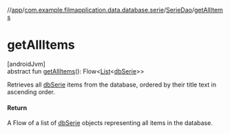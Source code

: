 //[app](../../../index.md)/[com.example.filmapplication.data.database.serie](../index.md)/[SerieDao](index.md)/[getAllItems](get-all-items.md)

# getAllItems

[androidJvm]\
abstract fun [getAllItems](get-all-items.md)(): Flow&lt;[List](https://kotlinlang.org/api/latest/jvm/stdlib/kotlin.collections/-list/index.html)&lt;[dbSerie](../db-serie/index.md)&gt;&gt;

Retrieves all [dbSerie](../db-serie/index.md) items from the database, ordered by their title text in ascending order.

#### Return

A Flow of a list of [dbSerie](../db-serie/index.md) objects representing all items in the database.
